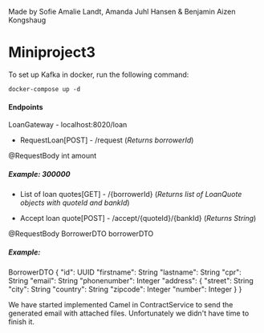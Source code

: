 Made by Sofie Amalie Landt, Amanda Juhl Hansen & Benjamin Aizen Kongshaug

# Miniproject3

To set up Kafka in docker, run the following command:
```
docker-compose up -d
```

#### Endpoints

LoanGateway - localhost:8020/loan

* RequestLoan[POST] - /request (<i>Returns borrowerId</i>)

@RequestBody int amount

##### Example: 300000

* List of loan quotes[GET] - /{borrowerId} (<i>Returns list of LoanQuote objects with quoteId and bankId</i>)

* Accept loan quote[POST] - /accept/{quoteId}/{bankId} (<i>Returns String</i>)

@RequestBody BorrowerDTO borrowerDTO

##### Example: 
BorrowerDTO {
"id": UUID
"firstname": String
"lastname": String
"cpr": String
"email": String
"phonenumber": Integer
"address": {
  "street": String
  "city": String
  "country": String
  "zipcode": Integer
  "number": Integer
}
}
 
We have started implemented Camel in ContractService to send the generated email with attached files. Unfortunately we didn't have time to finish it. 








